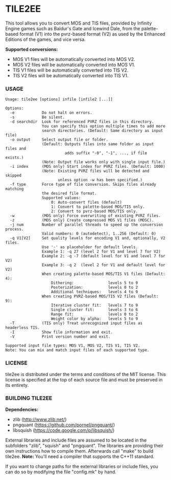 # TILE2EE

This tool allows you to convert MOS and TIS files, provided by Infinity Engine games such as Baldur's Gate and Icewind Dale, from the palette-based format (V1) into the pvrz-based format (V2) as used by the Enhanced Editions of the games, and vice versa.

**Supported conversions:**
* MOS V1 files will be automatically converted into MOS V2.
* MOS V2 files will be automatically converted into MOS V1.
* TIS V1 files will be automatically converted into TIS V2.
* TIS V2 files will be automatically converted into TIS V1.


### USAGE
```
Usage: tile2ee [options] infile [infile2 [...]]

Options:
  -e            Do not halt on errors.
  -s            Be silent.
  -d searchdir  Look for referenced PVRZ files in this directory.
                You can specify this option multiple times to add more
                search directories. (Default: Same directory as input file)
  -o output     Select output file or folder. 
                (Default: Outputs files into same folder as input files and 
                          adds suffix "-0", "-1", ..., if file exists.)
                (Note: Output file works only with single input file.)
  -i index      (MOS only) Start index for PVRZ files. (Default: 1000)
                (Note: Existing PVRZ files will be detected and skipped
                       unless option -w has been specified.)
  -f type       Force type of file conversion. Skips files already matching 
                the desired file format.
                Supported values:
                    0: Auto-convert files (default)
                    1: Convert to palette-based MOS/TIS only.
                    2: Convert to pvrz-based MOS/TIS only.
  -w            (MOS only) Force overwriting of existing PVRZ files.
  -z            (MOS only) Create compressed MOS V1 files (MOSC).
  -j num        Number of parallel threads to speed up the conversion process.
                Valid numbers: 0 (autodetect), 1..256 (Default: 0)
  -q V1[V2]     Set quality levels for encoding V1 and, optionally, V2 files.
                Use '-' as placeholder for default levels.
                Example 1: -q 27 (level 2 for V1 and level 7 for V2)
                Example 2: -q -7 (default level for V1 and level 7 for V2)
                Example 3: -q 2  (level 2 for V1 and default level for V2)
                When creating palette-based MOS/TIS V1 files (Default: 4):
                    Dithering:               levels 5 to 9
                    Posterization:           levels 0 to 2
                    Additional techniques:   levels 4 to 9
                When creating PVRZ-based MOS/TIS V2 files (Default: 9):
                    Iterative cluster fit:   levels 7 to 9
                    Single cluster fit:      levels 3 to 6
                    Range fit:               levels 0 to 2
                    Weight color by alpha:   levels 5 to 9
  -T            (TIS only) Treat unrecognized input files as headerless TIS.
  -I            Show file information and exit.
  -V            Print version number and exit.

Supported input file types: MOS V1, MOS V2, TIS V1, TIS V2.
Note: You can mix and match input files of each supported type.
```


### LICENSE

tile2ee is distributed under the terms and conditions of the MIT license. This license is specified at the top of each source file and must be preserved in its entirety.


### BUILDING TILE2EE
**Dependencies:**
- zlib (http://www.zlib.net/)
- pngquant (https://github.com/pornel/pngquant/)
- libsquish (https://code.google.com/p/libsquish/)

External libraries and include files are assumed to be located in the subfolders "zlib", "squish" and "pngquant". The libraries are providing their own instructions how to compile them. Afterwards call "make" to build tile2ee. **Note:** You'll need a compiler that supports the C++11 standard.

If you want to change paths for the external libraries or include files, you can do so by modifying the file "config.mk" by hand.
